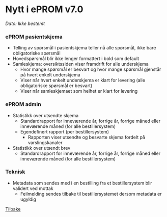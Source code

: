 # Nytt i ePROM v7.0
*Dato: Ikke bestemt*

### ePROM pasientskjema
* Telling av spørsmål i pasientskjema teller nå alle spørsmål, ikke bare obligatoriske spørsmål
* Hovedspørsmål blir ikke lenger formattert i bold som default 
* Samleskjema: oversiktssiden viser framdrift for alle underskjema
  * Hvor mange spørsmål er besvart og hvor mange spørsmål gjenstår på hvert enkelt underskjema
  * Viser når hvert enkelt underskjema er klart for levering (alle obligatoriske spørsmål er besvart)
  * Viser når samleskjemaet som helhet er klart for levering


### ePROM admin
* Statistikk over utsendte skjema
  * Standardrapport for inneværende år, forrige år, forrige måned eller inneværende måned (for alle bestillersystem)
  * Egendefinert rapport (per bestillersystem)
    * Rapporten viser utsendte og besvarte skjema fordelt på varslingskanaler 
* Statistikk over utsendt brev
  * Standardrapport for inneværende år, forrige år, forrige måned eller inneværende måned (for alle bestillersystem)
 
### Teknisk
* Metadata som sendes med i en bestilling fra et bestillersystem blir validert ved mottak
  * Feilmelding sendes tilbake til bestillersystemet dersom metadata er ugyldig  


[Tilbake](./Releaselist)

